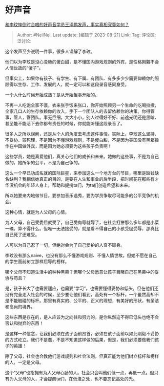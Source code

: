 # 好声音

[和李玟摔倒时合唱的好声音学员王泽鹏发声，事实真相究竟如何？](https://www.zhihu.com/question/618231528/answer/3175464421)

> Author: #NellNell
> Last update: [编辑于 2023-08-21]
> Link:
> Tag:
> 评论区:
> 泛讨论:

这个发声至少说明一件事，很多人误解了李玟。

他们以为李玟是没心没肺的傻白甜，是不懂国内游戏规则的外宾，是性格刚毅不会人情世故的“傻子”。

但事实上，如果你有孩子、有学生、有下属、有团队、有多多少少需要仰赖你的照顾得以生存、工作、发展的人，就一定可以和这段录音感同身受。

一个人什么时候开始成熟？是从开始担事开始的。

不再一人吃饱全家不饿，衣来张手饭来张口，你开始照顾另一个生命的吃喝拉撒，全家几口人的生存依赖你的收入，手下一个团队人的去留依赖你的决策。你得管事，管人，管团队。事无巨细，大大小小，别人过得好不好、前途光明还是黑暗、甚至能不能活下去你都有责任的时候，你就能听懂这段录音了。

很多人之所以误解，还是从个人的角度去考虑这件事情。实际上，李玟这么坚持、不妥协、较死理，不是因为不懂游戏规则，不是傻白甜，不是因为美国没有黑箱操作在中国做外宾，而是因为她必须要为这些孩子负责啊！

这些学员，她是真爱他们，真关心他们的成长和未来。她做的这些事，不是为自己做的，她所争的公平，不是为自己争的。

这么一个早已功成名就的国际巨星，来参加这么一个地方台的节目，哪里是缺钱缺名缺利？我相信她真正的目的，是要在人生和事业的后半段，把时间花在那些有才华没机会的年轻人身上，帮助和提携ta们，为ta们创造希望和未来。

所以她要来内地做节目，要参加音乐选秀，要为学员争取尽可能多的公平竞争的机会。

这种心情，就是为人父母的心情。

为人父母，自己受委屈就受了，自己受侮辱就辱了，在社会打拼那么多年都是小菜一碟，算不得什么。但唯一无法接受的，就是看不得自己的小孩受屈受辱，那真比自己死了还难受。

人可以为自己忍了一切，但绝对会为了自己爱护的人奋不顾身。

李玟没有那么naive，也没有那么不懂游戏规则、不懂人情世故。但她不愿在自己的学生面前树立那样屈辱的榜样。

哪个父母不知道生活中的种种黑幕？但哪个父母愿意让孩子目睹自己在黑幕中的妥协与苟且？

是，孩子长大了也需要适应，也需要“学习”，也需要懂得妥协和低头，但在他们还没有完全走入社会的时候，至少要让他们看到，高处有一个标杆，一个虽然高却不是不能触碰的标杆。那里有真实的、公平的、正义的理想，有美好的形状，有圣洁和高尚的境界。

这些东西是存在的，是人应该为之向往和努力的，是你纵然迫不得已低头也绝不会否认和抛弃的东西！

是这样一种信念，让我们必须在孩子面前昂首，必须在孩子面前以如此刚毅不妥协的方式屹立。我们不是蠢，不是不知道这样做的后果，但是，我们必须要做我们孩子的英雄！

除了父母，社会也会教他们游戏规则和社会法则，但真正能为他们树立标杆和榜样的人，一定是父母。

这个“父母”也指拥有为人父母心肠的人。社会只会叫他们低一点，再低一点。但只有为人父母的人，才会提醒ta们，在低洼之处，也不要忘记高处的光。
